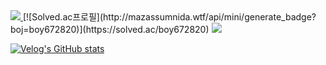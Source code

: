 <a href="https://hhpluscertificateofcompletion.oopy.io/">
  <img src="https://static.spartacodingclub.kr/hanghae99/plus/completion/badge_black.svg" />
</a> [![Solved.ac프로필](http://mazassumnida.wtf/api/mini/generate_badge?boj=boy672820)](https://solved.ac/boy672820) <a href="https://velog.io/@boy672820" target="_blank"><img src="https://img.shields.io/badge/Velog-3DDC84?style=flat-square&logo=Blogger&logoColor=white" ></a>

[![Velog's GitHub stats](https://velog-readme-stats.vercel.app/api?name=boy672820)](https://velog.io/@boy672820)
